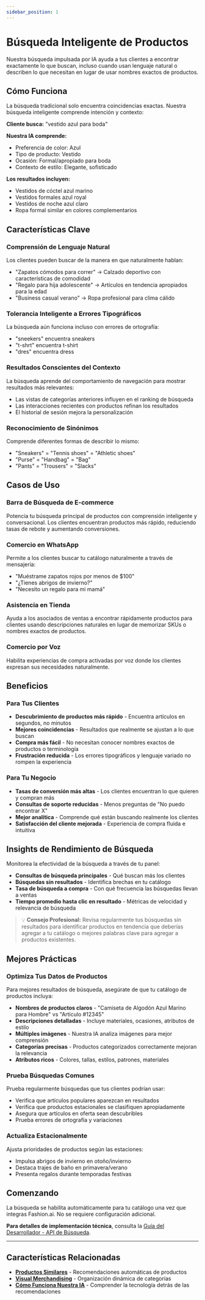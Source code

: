 ```yaml
---
sidebar_position: 1
---
```


# Búsqueda Inteligente de Productos

Nuestra búsqueda impulsada por IA ayuda a tus clientes a encontrar exactamente lo que buscan, incluso cuando usan lenguaje natural o describen lo que necesitan en lugar de usar nombres exactos de productos.

## Cómo Funciona

La búsqueda tradicional solo encuentra coincidencias exactas. Nuestra búsqueda inteligente comprende intención y contexto:

**Cliente busca:** "vestido azul para boda"

**Nuestra IA comprende:**
- Preferencia de color: Azul
- Tipo de producto: Vestido
- Ocasión: Formal/apropiado para boda
- Contexto de estilo: Elegante, sofisticado

**Los resultados incluyen:**
- Vestidos de cóctel azul marino
- Vestidos formales azul royal
- Vestidos de noche azul claro
- Ropa formal similar en colores complementarios

## Características Clave

### Comprensión de Lenguaje Natural

Los clientes pueden buscar de la manera en que naturalmente hablan:
- "Zapatos cómodos para correr" → Calzado deportivo con características de comodidad
- "Regalo para hija adolescente" → Artículos en tendencia apropiados para la edad
- "Business casual verano" → Ropa profesional para clima cálido

### Tolerancia Inteligente a Errores Tipográficos

La búsqueda aún funciona incluso con errores de ortografía:
- "sneekers" encuentra sneakers
- "t-shrt" encuentra t-shirt
- "dres" encuentra dress

### Resultados Conscientes del Contexto

La búsqueda aprende del comportamiento de navegación para mostrar resultados más relevantes:
- Las vistas de categorías anteriores influyen en el ranking de búsqueda
- Las interacciones recientes con productos refinan los resultados
- El historial de sesión mejora la personalización

### Reconocimiento de Sinónimos

Comprende diferentes formas de describir lo mismo:
- "Sneakers" = "Tennis shoes" = "Athletic shoes"
- "Purse" = "Handbag" = "Bag"
- "Pants" = "Trousers" = "Slacks"

## Casos de Uso

### Barra de Búsqueda de E-commerce

Potencia tu búsqueda principal de productos con comprensión inteligente y conversacional. Los clientes encuentran productos más rápido, reduciendo tasas de rebote y aumentando conversiones.

### Comercio en WhatsApp

Permite a los clientes buscar tu catálogo naturalmente a través de mensajería:
- "Muéstrame zapatos rojos por menos de $100"
- "¿Tienes abrigos de invierno?"
- "Necesito un regalo para mi mamá"

### Asistencia en Tienda

Ayuda a los asociados de ventas a encontrar rápidamente productos para clientes usando descripciones naturales en lugar de memorizar SKUs o nombres exactos de productos.

### Comercio por Voz

Habilita experiencias de compra activadas por voz donde los clientes expresan sus necesidades naturalmente.

## Beneficios

### Para Tus Clientes

- **Descubrimiento de productos más rápido** - Encuentra artículos en segundos, no minutos
- **Mejores coincidencias** - Resultados que realmente se ajustan a lo que buscan
- **Compra más fácil** - No necesitan conocer nombres exactos de productos o terminología
- **Frustración reducida** - Los errores tipográficos y lenguaje variado no rompen la experiencia

### Para Tu Negocio

- **Tasas de conversión más altas** - Los clientes encuentran lo que quieren y compran más
- **Consultas de soporte reducidas** - Menos preguntas de "No puedo encontrar X"
- **Mejor analítica** - Comprende qué están buscando realmente los clientes
- **Satisfacción del cliente mejorada** - Experiencia de compra fluida e intuitiva

## Insights de Rendimiento de Búsqueda

Monitorea la efectividad de la búsqueda a través de tu panel:

- **Consultas de búsqueda principales** - Qué buscan más los clientes
- **Búsquedas sin resultados** - Identifica brechas en tu catálogo
- **Tasa de búsqueda a compra** - Con qué frecuencia las búsquedas llevan a ventas
- **Tiempo promedio hasta clic en resultado** - Métricas de velocidad y relevancia de búsqueda

> 💡 **Consejo Profesional:** Revisa regularmente tus búsquedas sin resultados para identificar productos en tendencia que deberías agregar a tu catálogo o mejores palabras clave para agregar a productos existentes.

## Mejores Prácticas

### Optimiza Tus Datos de Productos

Para mejores resultados de búsqueda, asegúrate de que tu catálogo de productos incluya:

- **Nombres de productos claros** - "Camiseta de Algodón Azul Marino para Hombre" vs "Artículo #12345"
- **Descripciones detalladas** - Incluye materiales, ocasiones, atributos de estilo
- **Múltiples imágenes** - Nuestra IA analiza imágenes para mejor comprensión
- **Categorías precisas** - Productos categorizados correctamente mejoran la relevancia
- **Atributos ricos** - Colores, tallas, estilos, patrones, materiales

### Prueba Búsquedas Comunes

Prueba regularmente búsquedas que tus clientes podrían usar:
- Verifica que artículos populares aparezcan en resultados
- Verifica que productos estacionales se clasifiquen apropiadamente
- Asegura que artículos en oferta sean descubribles
- Prueba errores de ortografía y variaciones

### Actualiza Estacionalmente

Ajusta prioridades de productos según las estaciones:
- Impulsa abrigos de invierno en otoño/invierno
- Destaca trajes de baño en primavera/verano
- Presenta regalos durante temporadas festivas

## Comenzando

La búsqueda se habilita automáticamente para tu catálogo una vez que integras Fashion.ai. No se requiere configuración adicional.

**Para detalles de implementación técnica**, consulta la [Guía del Desarrollador - API de Búsqueda](../../developer-guide/customization-reference/search/index).

---

## Características Relacionadas

- **[Productos Similares](./index#similar-products)** - Recomendaciones automáticas de productos
- **[Visual Merchandising](./index#visual-merchandising)** - Organización dinámica de categorías
- **[Cómo Funciona Nuestra IA](./how-our-ai-works)** - Comprender la tecnología detrás de las recomendaciones
